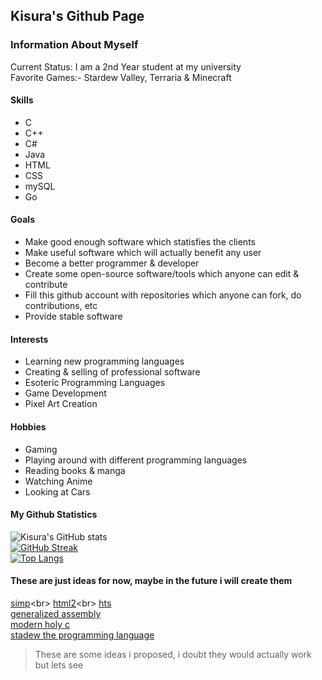 <h2>Kisura's Github Page</h2>

### Information About Myself 
<p>
     Current Status: I am a 2nd Year student at my university <br>
     Favorite Games:- Stardew Valley, Terraria & Minecraft
</p>

#### Skills
- C
- C++
- C#
- Java
- HTML
- CSS
- mySQL
- Go

#### Goals
- Make good enough software which statisfies the clients
- Make useful software which will actually benefit any user
- Become a better programmer & developer
- Create some open-source software/tools which anyone can edit & contribute
- Fill this github account with repositories which anyone can fork, do contributions, etc
- Provide stable software 

#### Interests
- Learning new programming languages
- Creating & selling of professional software
- Esoteric Programming Languages
- Game Development
- Pixel Art Creation

#### Hobbies
- Gaming
- Playing around with different programming languages
- Reading books & manga
- Watching Anime
- Looking at Cars

####  My Github Statistics 
![Kisura's GitHub stats](https://github-readme-stats.vercel.app/api?username=KisuraWSP&show_icons=true)<br>
[![GitHub Streak](https://github-readme-streak-stats.herokuapp.com?user=KisuraWSP)](https://git.io/streak-stats)<br>
[![Top Langs](https://github-readme-stats.vercel.app/api/top-langs/?username=KisuraWSP&langs_count=8)](https://github.com/anuraghazra/github-readme-stats)<br>

#### These are just ideas for now, maybe in the future i will create them
[simp](https://github.com/KisuraWSP/simp_)<br>
[html2](https://github.com/KisuraWSP/html2_)<br>
[hts](https://github.com/KisuraWSP/HypherTextScript)<br>
[generalized assembly](https://github.com/KisuraWSP/generalized-assembly)<br>
[modern holy c](https://github.com/KisuraWSP/modern-Holy-C)<br>
[stadew the programming language](https://github.com/KisuraWSP/.stardew)<br>
> These are some ideas i proposed, i doubt they would actually work but lets see
<!--
**KisuraWSP/KisuraWSP** is a ✨ _special_ ✨ repository because its `README.md` (this file) appears on your GitHub profile.

Here are some ideas to get you started:

- 🔭 I’m currently working ...
- 🌱 I’m currently learning ...
- 👯 I’m looking to collaborate on ...
- 🤔 I’m looking for help with ...
- 💬 Ask me about ...
- 📫 How to reach me: ...
- 😄 Pronouns: ...
- ⚡ Fun fact: ...
-->
